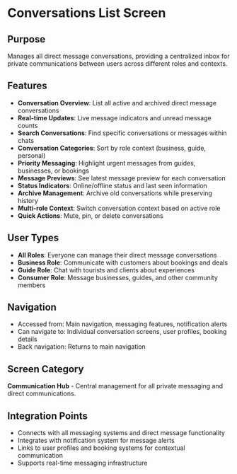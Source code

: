 # Conversations List Screen

## Purpose
Manages all direct message conversations, providing a centralized inbox for private communications between users across different roles and contexts.

## Features
- **Conversation Overview**: List all active and archived direct message conversations
- **Real-time Updates**: Live message indicators and unread message counts
- **Search Conversations**: Find specific conversations or messages within chats
- **Conversation Categories**: Sort by role context (business, guide, personal)
- **Priority Messaging**: Highlight urgent messages from guides, businesses, or bookings
- **Message Previews**: See latest message preview for each conversation
- **Status Indicators**: Online/offline status and last seen information
- **Archive Management**: Archive old conversations while preserving history
- **Multi-role Context**: Switch conversation context based on active role
- **Quick Actions**: Mute, pin, or delete conversations

## User Types
- **All Roles**: Everyone can manage their direct message conversations
- **Business Role**: Communicate with customers about bookings and deals
- **Guide Role**: Chat with tourists and clients about experiences
- **Consumer Role**: Message businesses, guides, and other community members

## Navigation
- Accessed from: Main navigation, messaging features, notification alerts
- Can navigate to: Individual conversation screens, user profiles, booking details
- Back navigation: Returns to main navigation

## Screen Category
**Communication Hub** - Central management for all private messaging and direct communications.

## Integration Points
- Connects with all messaging systems and direct message functionality
- Integrates with notification system for message alerts
- Links to user profiles and booking systems for contextual communication
- Supports real-time messaging infrastructure